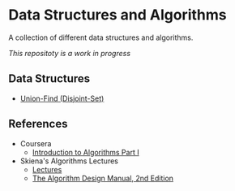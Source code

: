 # Data Structures and Algorithms
A collection of different data structures and algorithms.

*This repositoty is a work in progress*

## Data Structures
+ [Union-Find (Disjoint-Set)](src/data_structures/union_find/)

## References
+ Coursera
  + [Introduction to Algorithms Part I](https://www.coursera.org/learn/introduction-to-algorithms)
+ Skiena's Algorithms Lectures
  + [Lectures](http://www3.cs.stonybrook.edu/~algorith/video-lectures/)
  + [The Algorithm Design Manual, 2nd Edition](http://www.algorist.com/)
